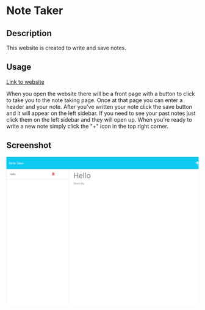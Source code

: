 # Note Taker

## Description

This website is created to write and save notes.

## Usage 

[Link to website](https://glacial-plateau-45131-a5b8ec818d95.herokuapp.com/)

When you open the website there will be a front page with a button to click to take you to the note taking page. Once at that page you can enter a header and your note. After you've written your note click the save button and it will appear on the left sidebar. If you need to see your past notes just click them on the left sidebar and they will open up. When you're ready to write a new note simply click the "+" icon in the top right corner. 

## Screenshot

![screenshot](./public/assets/images/screenshot.png)

